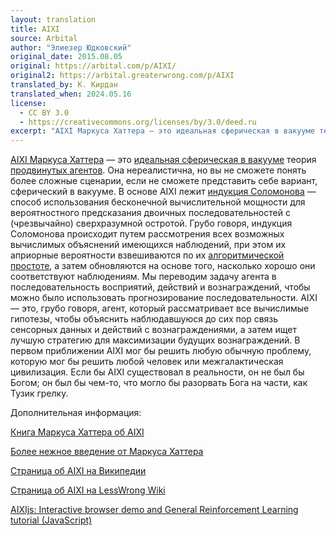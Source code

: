 ```yaml
---
layout: translation
title: AIXI
source: Arbital
author: "Элиезер Юдковский"
original_date: 2015.08.05
original: https://arbital.com/p/AIXI/
original2: https://arbital.greaterwrong.com/p/AIXI
translated_by: К. Кирдан
translated_when: 2024.05.16
license:
  - CC BY 3.0
  - https://creativecommons.org/licenses/by/3.0/deed.ru
excerpt: "AIXI Маркуса Хаттера — это идеальная сферическая в вакууме теория продвинутых агентов. Она нереалистична, но вы не сможете понять более сложные сценарии, если не сможете представить себе вариант, сферический в вакууме."
---
```

[AIXI Маркуса Хаттера](http://www.hutter1.net/ai/aixigentle.htm) — это [идеальная сферическая в вакууме](https://arbital.com/p/perfect_rolling_sphere/) теория [продвинутых агентов](https://arbital.com/p/advanced_agent/). Она нереалистична, но вы не сможете понять более сложные сценарии, если не сможете представить себе вариант, сферический в вакууме. В основе AIXI лежит [индукция Соломонова](solomonoff-induction.html) — способ использования бесконечной вычислительной мощности для вероятностного предсказания двоичных последовательностей с (чрезвычайно) сверхразумной остротой. Грубо говоря, индукция Соломонова происходит путем рассмотрения всех возможных вычислимых объяснений имеющихся наблюдений, при этом их априорные вероятности взвешиваются по их [алгоритмической простоте](https://arbital.com/p/Kolmogorov_complexity/), а затем обновляются на основе того, насколько хорошо они соответствуют наблюдениям. Мы переводим задачу агента в последовательность восприятий, действий и вознаграждений, чтобы можно было использовать прогнозирование последовательности. AIXI — это, грубо говоря, агент, который рассматривает все вычислимые гипотезы, чтобы объяснить наблюдавшуюся до сих пор связь сенсорных данных и действий с вознаграждениями, а затем ищет лучшую стратегию для максимизации будущих вознаграждений. В первом приближении AIXI мог бы решить любую обычную проблему, которую мог бы решить любой человек или межгалактическая цивилизация. Если бы AIXI существовал в реальности, он не был бы Богом; он был бы чем-то, что могло бы разорвать Бога на части, как Тузик грелку.

Дополнительная информация:

[Книга Маркуса Хаттера об AIXI](http://www.hutter1.net/ai/uaibook.htm)

[Более нежное введение от Маркуса Хаттера](http://www.hutter1.net/ai/aixigentle.htm)

[Страница об AIXI на Википедии](https://en.wikipedia.org/wiki/AIXI)

[Страница об AIXI на LessWrong Wiki](https://wiki.lesswrong.com/wiki/AIXI)

[AIXIjs: Interactive browser demo and General Reinforcement Learning tutorial (JavaScript)](http://aslanides.io/aixijs/)
